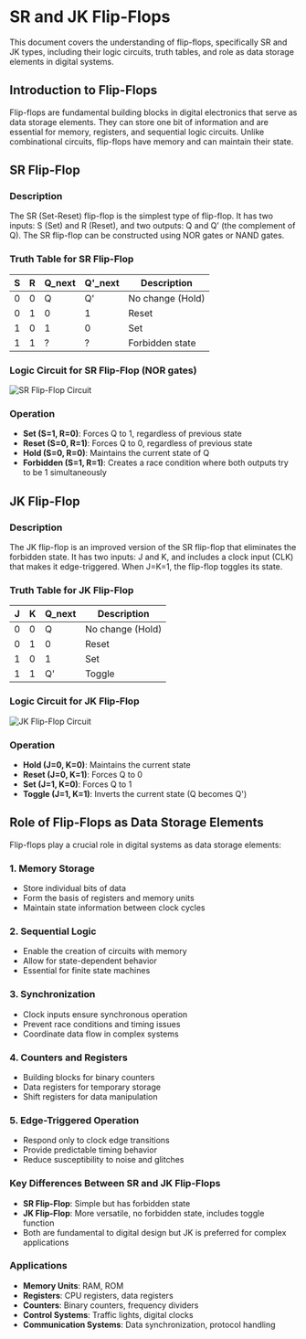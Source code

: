 # SR and JK Flip-Flops

This document covers the understanding of flip-flops, specifically SR and JK types, including their logic circuits, truth tables, and role as data storage elements in digital systems.

## Introduction to Flip-Flops

Flip-flops are fundamental building blocks in digital electronics that serve as data storage elements. They can store one bit of information and are essential for memory, registers, and sequential logic circuits. Unlike combinational circuits, flip-flops have memory and can maintain their state.

## SR Flip-Flop

### Description

The SR (Set-Reset) flip-flop is the simplest type of flip-flop. It has two inputs: S (Set) and R (Reset), and two outputs: Q and Q' (the complement of Q). The SR flip-flop can be constructed using NOR gates or NAND gates.

### Truth Table for SR Flip-Flop

| S | R | Q_next | Q'_next | Description       |
|---|---|--------|---------|-------------------|
| 0 | 0 | Q      | Q'      | No change (Hold)  |
| 0 | 1 | 0      | 1       | Reset             |
| 1 | 0 | 1      | 0       | Set               |
| 1 | 1 | ?      | ?       | Forbidden state   |

### Logic Circuit for SR Flip-Flop (NOR gates)

![SR Flip-Flop Circuit](https://upload.wikimedia.org/wikipedia/commons/thumb/5/53/RS_Flip-flop_%28NOR%29.svg/640px-RS_Flip-flop_%28NOR%29.svg.png)

### Operation

- **Set (S=1, R=0)**: Forces Q to 1, regardless of previous state
- **Reset (S=0, R=1)**: Forces Q to 0, regardless of previous state
- **Hold (S=0, R=0)**: Maintains the current state of Q
- **Forbidden (S=1, R=1)**: Creates a race condition where both outputs try to be 1 simultaneously

## JK Flip-Flop

### Description

The JK flip-flop is an improved version of the SR flip-flop that eliminates the forbidden state. It has two inputs: J and K, and includes a clock input (CLK) that makes it edge-triggered. When J=K=1, the flip-flop toggles its state.

### Truth Table for JK Flip-Flop

| J | K | Q_next | Description       |
|---|---|--------|-------------------|
| 0 | 0 | Q      | No change (Hold)  |
| 0 | 1 | 0      | Reset             |
| 1 | 0 | 1      | Set               |
| 1 | 1 | Q'     | Toggle            |

### Logic Circuit for JK Flip-Flop

![JK Flip-Flop Circuit](https://upload.wikimedia.org/wikipedia/commons/f/ff/JK-FlipFlop_%284-NAND%29.PNG)

### Operation

- **Hold (J=0, K=0)**: Maintains the current state
- **Reset (J=0, K=1)**: Forces Q to 0
- **Set (J=1, K=0)**: Forces Q to 1
- **Toggle (J=1, K=1)**: Inverts the current state (Q becomes Q')

## Role of Flip-Flops as Data Storage Elements

Flip-flops play a crucial role in digital systems as data storage elements:

### 1. **Memory Storage**
- Store individual bits of data
- Form the basis of registers and memory units
- Maintain state information between clock cycles

### 2. **Sequential Logic**
- Enable the creation of circuits with memory
- Allow for state-dependent behavior
- Essential for finite state machines

### 3. **Synchronization**
- Clock inputs ensure synchronous operation
- Prevent race conditions and timing issues
- Coordinate data flow in complex systems

### 4. **Counters and Registers**
- Building blocks for binary counters
- Data registers for temporary storage
- Shift registers for data manipulation

### 5. **Edge-Triggered Operation**
- Respond only to clock edge transitions
- Provide predictable timing behavior
- Reduce susceptibility to noise and glitches

### Key Differences Between SR and JK Flip-Flops

- **SR Flip-Flop**: Simple but has forbidden state
- **JK Flip-Flop**: More versatile, no forbidden state, includes toggle function
- Both are fundamental to digital design but JK is preferred for complex applications

### Applications

- **Memory Units**: RAM, ROM
- **Registers**: CPU registers, data registers
- **Counters**: Binary counters, frequency dividers
- **Control Systems**: Traffic lights, digital clocks
- **Communication Systems**: Data synchronization, protocol handling